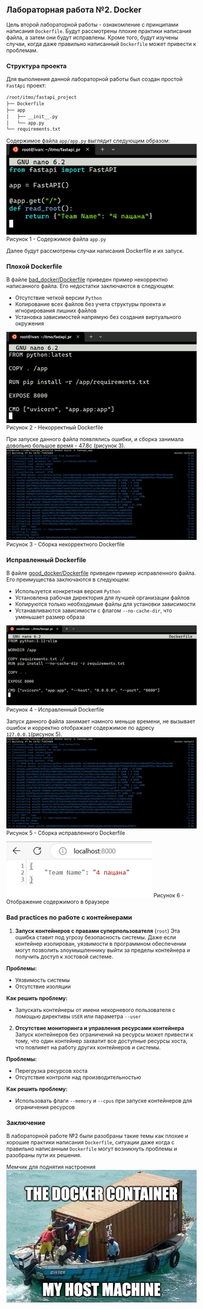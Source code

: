 ## Лабораторная работа №2. Docker
Цель второй лабораторной работы - ознакомление с принципами написания `Dockerfile`. Будут рассмотрены плохие практики написания файла, а затем они будут исправлены. Кроме того, будут изучены случаи, когда даже правильно написанный `Dockerfile` может привести к проблемам.

### Структура проекта
Для выполнения данной лабораторной работы был создан простой `FastApi` проект:
```bash
/root/itmo/fastapi_project
├── Dockerfile
├── app
│   ├── __init__.py
│   └── app.py
└── requirements.txt
```
Содержимое файла `app/app.py` выглядит следующим образом:
![app.py](https://github.com/VaniaGalimzianov/Cloud-Labs/blob/main/lab2/main.png)
Рисунок 1 - Содержимое файла `app.py`

Далее будут рассмотрены случаи написания Dockerfile и их запуск.

### Плохой Dockerfile
В файле [bad_docker/Dockerfile](https://github.com/VaniaGalimzianov/Cloud-Labs/blob/main/lab2/bad_docker/Dockerfile) приведен пример некорректно написанного файла. Его недостатки заключаются в следующем:
* Отсутствие четкой версии `Python`
* Копирование всех файлов без учета структуры проекта и игнорирования лишних файлов
* Установка зависимостей напрямую без создания виртуального окружения

![bad docker](https://github.com/VaniaGalimzianov/Cloud-Labs/blob/main/lab2/плохой_докер.png)
Рисунок 2 - Некорректный Dockerfile

При запуске данного файла появлялись ошибки, и сборка занимала довольно большое время - 47.8с (рисунок 3).
![bad docker build](https://github.com/VaniaGalimzianov/Cloud-Labs/blob/main/lab2/сборка_плохого_докера.png)
Рисунок 3 - Сборка некорректного Dockerfile

### Исправленный Dockerfile
В файле [good_docker/Dockerfile](https://github.com/VaniaGalimzianov/Cloud-Labs/blob/main/lab2/good_docker/Dockerfile) приведен пример исправленного файла. Его преимущества заключаются в следующем:
* Используется конкретная версия `Python`
* Установлена рабочая директория для лучшей организации файлов
* Копируются только необходимые файлы для установки зависимости
* Устанавливаются зависимости с флагом `--no-cache-dir`, что уменьшает размер образа

![good docker](https://github.com/VaniaGalimzianov/Cloud-Labs/blob/main/lab2/хороший_докер.png)
Рисунок 4 - Исправленный Dockerfile

Запуск данного файла занимает намного меньше времени, не вызывает ошибок и корректно отображает содержимое по адресу `127.0.0.1`(рисунок 5).
![good docker build](https://github.com/VaniaGalimzianov/Cloud-Labs/blob/main/lab2/сборка_плохого_докера.png)
Рисунок 5 - Сборка исправленного Dockerfile

![app.py](https://github.com/VaniaGalimzianov/Cloud-Labs/blob/main/lab2/результат.png)
Рисунок 6 - Отображение содержимого в браузере

### Bad practices по работе с контейнерами
1. **Запуск контейнеров с правами суперпользователя** (`root`)
Эта ошибка ставит под угрозу безопасность системы. Даже если контейнер изолирован, уязвимости в программном обеспечении могут позволить злоумышленнику выйти за пределы контейнера и получить доступ к хостовой системе.

**Проблемы:**
* Уязвимость системы
* Отсутствие изоляции

**Как решить проблему:**
* Запускать контейнеры от имени некорневого пользователя с помощью директивы `USER` или параметра `--user`

2. **Отсутствие мониторинга и управления ресурсами контейнера**
Запуск контейнеров без ограничений на ресурсы может привести к тому, что один контейнер захватит все доступные ресурсы хоста, что повлияет на работу других контейнеров и системы.

**Проблемы:**
* Перегрузка ресурсов хоста
* Отсутствие контроля над производительностью

**Как решить проблему:**
* Использовать флаги `--memory` и `--cpus` при запуске контейнеров для ограничения ресурсов

### Заключение
В лабораторной работе №2 были разобраны такие темы как плохие и хорошие практики написания `Dockerfile`, ситуации даже когда с правильно написанным `Dockerfile` могут возникнуть проблемы и разобраны пути их решения.

Мемчик для поднятия настроения
![Мемчьк](https://github.com/VaniaGalimzianov/Cloud-Labs/blob/main/lab2/docker_mem.webp)
